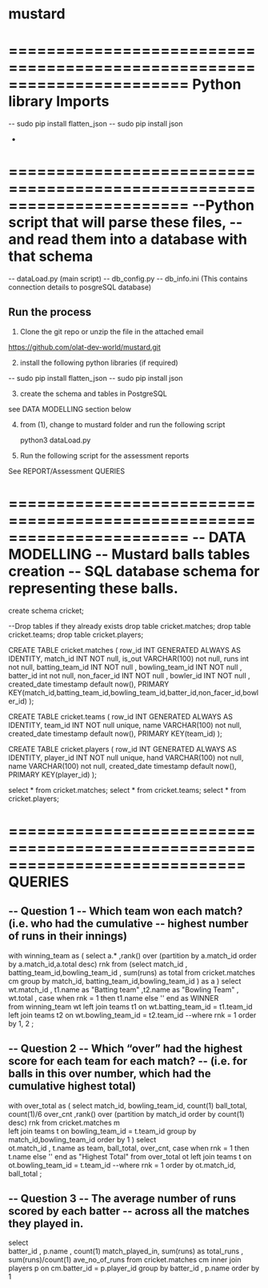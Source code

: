 # mustard
=======================================================================
Python library Imports
=======================================================================

-- sudo pip install flatten_json
-- sudo pip install json

-
=======================================================================
--Python script that will parse these files, 
--and read them into a database with that schema
=======================================================================

-- dataLoad.py (main script)
-- db_config.py
-- db_info.ini  (This contains connection details to posgreSQL database)


Run the process
-----------------

1.	Clone the git repo or unzip the file in the attached email

https://github.com/olat-dev-world/mustard.git

2.	install the following python libraries (if required) 

-- sudo pip install flatten_json
-- sudo pip install json

3.	create the schema and tables in PostgreSQL 

see DATA MODELLING section below


4.	from (1), change to mustard folder and run the following script

 	python3 dataLoad.py

5.	Run the following script for the assessment reports

See REPORT/Assessment QUERIES


=======================================================================
-- DATA MODELLING
-- Mustard balls tables creation 
-- SQL database schema for representing these balls.
======================================================================

create schema cricket;

--Drop tables if they already exists
drop table cricket.matches;
drop table cricket.teams;
drop table cricket.players;

CREATE TABLE cricket.matches (
    row_id INT GENERATED ALWAYS AS IDENTITY,
    match_id INT NOT null,
    is_out VARCHAR(100) not null,
    runs int not null,
    batting_team_id INT NOT null ,
    bowling_team_id INT NOT null ,
    batter_id int not null,
    non_facer_id INT NOT null ,
    bowler_id INT NOT null ,
    created_date timestamp default now(),
    PRIMARY KEY(match_id,batting_team_id,bowling_team_id,batter_id,non_facer_id,bowler_id)
);

CREATE TABLE cricket.teams (
    row_id INT GENERATED ALWAYS AS IDENTITY,
    team_id INT NOT null unique,
    name VARCHAR(100) not null,
    created_date timestamp default now(),
    PRIMARY KEY(team_id)
);


CREATE TABLE cricket.players (
    row_id INT GENERATED ALWAYS AS IDENTITY,
    player_id INT NOT null unique,
    hand VARCHAR(100) not null,
    name VARCHAR(100) not null,
    created_date timestamp default now(),
    PRIMARY KEY(player_id)
);


select * from cricket.matches;
select * from cricket.teams;
select * from cricket.players;



=============================================================================
QUERIES
=============================================================================

-- Question 1 
-- Which team won each match? (i.e. who had the cumulative 
-- highest number of runs in their innings)
-----------------------------------------------------------------

with winning_team as 
(
	select 
		a.* ,rank() over (partition by a.match_id order by a.match_id,a.total desc)  rnk
	from (select  match_id , batting_team_id,bowling_team_id , sum(runs) as total 
			from cricket.matches cm 
			group by match_id, batting_team_id,bowling_team_id 
		)  as a 
) 
select wt.match_id , t1.name as "Batting team" ,t2.name as "Bowling Team" , wt.total ,
	case when rnk = 1 then t1.name else '' end as WINNER  
from winning_team wt
	left join teams t1
		on wt.batting_team_id = t1.team_id 
	left join teams t2 
		on wt.bowling_team_id = t2.team_id 
--where rnk = 1
order by 1, 2 ;



-- Question 2
-- Which “over” had the highest score for each team for each match? 
-- (i.e. for balls in this over number, which had the cumulative highest total)
--------------------------------------------------------------------------------

with over_total as 
(
	select  match_id, bowling_team_id, count(1) ball_total, count(1)/6 over_cnt
		,rank() over (partition by match_id order by count(1) desc)  rnk 
	from cricket.matches m  
		left join teams t 
			on bowling_team_id = t.team_id
	group by match_id,bowling_team_id
	order by 1 
)
select  
	ot.match_id , t.name as team, ball_total, over_cnt, 
	case when rnk = 1 then t.name else '' end as "Highest Total"
from over_total ot
	left join teams t 
		on ot.bowling_team_id = t.team_id
--where rnk = 1
order by ot.match_id, ball_total ;


-- Question 3
-- The average number of runs scored by each batter 
-- across all the matches they played in.
---------------------------------------------------------

select   
	batter_id , p.name , count(1) match_played_in, sum(runs) as total_runs ,
	sum(runs)/count(1) ave_no_of_runs
from cricket.matches cm 
	inner join players p
		on cm.batter_id = p.player_id
group by  batter_id , p.name order by 1
	

		